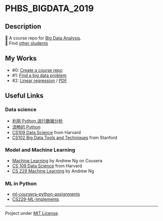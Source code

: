# PHBS_BIGDATA_2019

## Description

📘 A course repo for [Big Data Analysis](https://github.com/hyzphbs/2019.M2.BigData.git).  
🔎 Find [other students](https://github.com/search?o=desc&q=PHBS_BIGDATA_2019&s=updated&type=Repositories)

## My Works

- #0: [Create a course repo](https://github.com/reycn/PHBS_BIGDATA_2019)
- #1: [Find a big data problem](https://github.com/reycn/PHBS_BIGDATA_2019/blob/master/Homework/Homework_1.md)
- #2: [Linear regression](https://github.com/reycn/PHBS_BIGDATA_2019/blob/master/Homework/Homework_2.md) / [PDF](https://github.com/reycn/PHBS_BIGDATA_2019/blob/master/Homework/Homework_2.pdf)

## Useful Links

### Data science

- [利用 Python 进行数据分析](https://seancheney.gitbook.io/python-for-data-analysis-2nd/)
- [流畅的 Python](https://github.com/cundi/fluent-python/blob/master/01%E7%AB%A0-Python%E7%9A%84%E6%95%B0%E6%8D%AE%E6%A8%A1%E5%9E%8B.md)
- [CS109 Data Science](http://cs109.github.io/2015/index.html) from Harvard
- [CS102 Big Data Tools and Techniques](https://web.stanford.edu/class/cs102/index.htm) from Stanford

### Model and Machine Learning

- [Machine Learning](https://www.coursera.org/learn/machine-learning/home/welcome) by Andrew Ng on Cousera
- [CS 109 Data Science](http://cs109.github.io/2015/) from Harvard
- [CS 229 Machine Learning](http://cs229.stanford.edu) by Andrew Ng

### ML in Python

- [ml-coursera-python-assignments](https://github.com/dibgerge/ml-coursera-python-assignments)
- [CS229-ML-Implements](https://github.com/Sierkinhane/CS229-ML-Implements)

---

Project under [MIT License](https://github.com/reycn/PHBS_BIGDATA_2019/blob/master/LICENSE).
